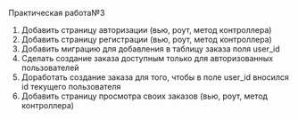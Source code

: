 Практическая работа№3
1. Добавить страницу авторизации (вью, роут, метод контроллера)
2. Добавить страницу регистрации (вью, роут, метод контроллера)
3. Добавить миграцию для добавления в таблицу заказа поля user_id
4. Сделать создание заказа доступным только для авторизованных пользователей
5. Доработать создание заказа для того, чтобы в поле user_id вносился id текущего пользователя
6. Добавить страницу просмотра своих заказов (вью, роут, метод контроллера)
